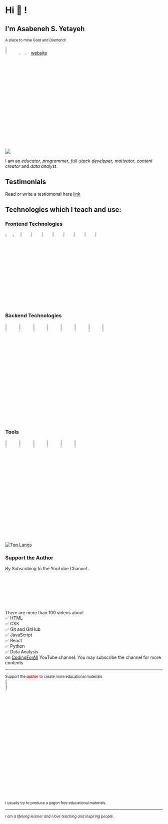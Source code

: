 # Hi 👋 !

## I'm Asabeneh S. Yetayeh
<small>A place to mine Gold and Diamond! </small>

<div>
<a href="https://www.linkedin.com/in/asabeneh" target="_blank"><img src='./images/linkedin.svg' alt='LinkedIn' width="8%"></a>
<a href="https://twitter.com/Asabeneh" target="_blank"><img src='./images/twitter.svg' alt='Twitter' width="3%" title='@Asabeneh'></a>
<a href="https://www.youtube.com/channel/UCM4xOopkYiPwJqyKsSqL9mw" target="_blank"><img src='./images/youtube.svg' alt='YouTube' width="3%"></a>
<a href="https://testimonify.herokuapp.com" target="_blank">website</a>
 
  

![](https://komarev.com/ghpvc/?username=asabeneh&color=green)

</div>

I am an _educator_, _programmer_, _full-stack developer_, _motivator_, _content creator_ and _data analyst_.

## Testimonials
Read or write a testiomonal here [link](https://testimonify.herokuapp.com/)

## Technologies which I teach and use:

### Frontend Technologies

<div>
  <img src ="./images/html-5.svg" alt="HTML5 logo" width="4%" title='HTML5'/>
  <img src ="./images/css-3.svg" alt="CSS3 logo" width="4%" title='CSS3'/>
  <img src ="./images/bootstrap.svg" alt="Bootstrap logo" width="6%" title='Bootstrap'/>
  <img src ="./images/sass.svg" alt="Sass logo" width="6%" title='Sass'/>
  <img src ="./images/javascript.svg" alt="JavaScript logo" width="6%" title='JavaScript'/>
  <img src ="./images/es6.svg" alt="ES6 logo" width="6%" title='ES6'/>
  <img src ="./images/d3.svg" alt="D3 logo" width="6%" title='D3.js'/>
  <img src ="./images/react.svg" alt="react logo" width="6%" title='React'/>
  <img src ="./images/redux.svg" alt="redux logo" width="6%" title='Redux'/>
  <img src ="./images/gatsby.svg" alt="Gatsby logo" width="6%" title='Gatsby'/>
<div> 

### Backend Technologies

<div>
  <img src ="./images/nodejs.svg" alt="Node logo" width="8%" title='Nodejs'/>
  <img src ="./images/express.svg" alt="express logo" width="8%" title='Express'/>
  <img src ="./images/mongodb.svg" alt="D3 logo" width="8%" title='MongoDB'/>
  <img src ="./images/mysql.svg" alt="mysql logo" width="8%" title='MYSQL'/>
  <img src ="./images/sqlite.svg" alt="sqlite logo" width="8%" title='sqlite'/>
  <img src ="./images/python.svg" alt="Python logo" width="8%" title='Python'/>
  <img src ="./images/flask.svg" alt="Flask logo" width="8%" title='Flask'/>
  <img src ="./images/django.svg" alt="Django logo" width="8%" title='Django'/>
</div>

### Tools

<div>
  <img src ="./images/figma.svg" alt="Figma logo" width="8%" title='Figma'/>
  <img src ="./images/visual-studio-code.svg" alt="VS Code logo" width="8%" title='Visual Studio Code'/>
  <img src ="./images/git.svg" alt="Git logo" width="8%" title='Git'/>
  <img src ="./images/eslint.svg" alt="ESLint logo" width="8%" title='ESLint'/>
  <img src ="./images/webpack.svg" alt="Webpack logo" width="8%" title='Webpack'/>
  <img src ="./images/nodemon.svg" alt="Nodemon logo" width="8%" title='Nodemon'/> 
</div>
  
[![Top Langs](https://github-readme-stats.vercel.app/api/top-langs/?username=asabeneh&layout)](https://github.com/asabeneh/github-readme-stats)
  
 ### Support the Author
  
 By Subscribing to the YouTube Channel <a href="https://www.youtube.com/channel/UCM4xOopkYiPwJqyKsSqL9mw" target="_blank"><img src='./images/youtube.svg' alt='YouTube' width="3%"></a>
 
 <div>
There are more than 100 videos about <br />
✅ HTML <br />
✅ CSS <br />
✅ Git and GitHub <br />
✅ JavaScript <br />
✅ React <br />
✅ Python <br />
✅ Data Analysis <br />
 on <a href="https://www.youtube.com/channel/UCM4xOopkYiPwJqyKsSqL9mw" target="_blank">CodingForAll</a> YouTube channel. You may subscribe the channel for more contents
 </div>
  
  
 ---
  
 <div>
  <small>Support the <strong><em style ="color:red;">author</em></strong> to create more educational materials</small> <br />  
<a href = "https://www.paypal.me/asabeneh"><img src='./images/paypal_lg.png' alt='Paypal Logo' style="width:10%"/></a>
</div>

<small>
 I usually try to produce a jargon free educational materials.
</small>


<!-- ## Tech Stacks
- MEEN Stack
- MERN Stack
- JAM Stack
- MRF Stack
 -->

---
<small> _I am a lifelong learner and I love teaching and inspiring people_. </small>
